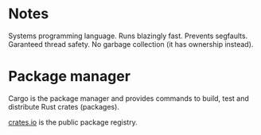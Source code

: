 # Notes

Systems programming language. Runs blazingly fast. Prevents segfaults. Garanteed thread safety. No garbage collection (it has ownership instead).

# Package manager

Cargo is the package manager and provides commands to build, test and distribute Rust crates (packages).

[crates.io](https://crates.io/) is the public package registry.
